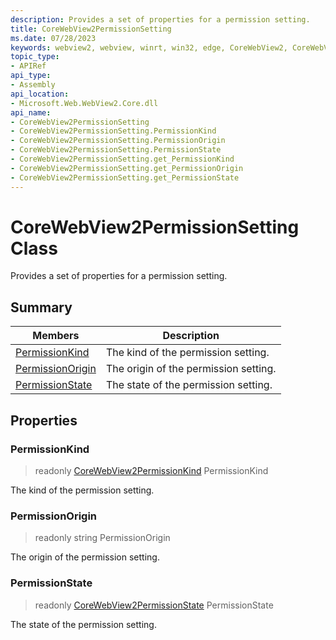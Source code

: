 ```yaml
---
description: Provides a set of properties for a permission setting.
title: CoreWebView2PermissionSetting
ms.date: 07/28/2023
keywords: webview2, webview, winrt, win32, edge, CoreWebView2, CoreWebView2Controller, browser control, edge html, CoreWebView2PermissionSetting
topic_type:
- APIRef
api_type:
- Assembly
api_location:
- Microsoft.Web.WebView2.Core.dll
api_name:
- CoreWebView2PermissionSetting
- CoreWebView2PermissionSetting.PermissionKind
- CoreWebView2PermissionSetting.PermissionOrigin
- CoreWebView2PermissionSetting.PermissionState
- CoreWebView2PermissionSetting.get_PermissionKind
- CoreWebView2PermissionSetting.get_PermissionOrigin
- CoreWebView2PermissionSetting.get_PermissionState
---
```


# CoreWebView2PermissionSetting Class



Provides a set of properties for a permission setting.

## Summary

Members|Description
--|--
[PermissionKind](#permissionkind) | The kind of the permission setting.
[PermissionOrigin](#permissionorigin) | The origin of the permission setting.
[PermissionState](#permissionstate) | The state of the permission setting.

## Properties

### PermissionKind

> readonly  [CoreWebView2PermissionKind](corewebview2permissionkind.md) PermissionKind

The kind of the permission setting.

### PermissionOrigin

> readonly  string PermissionOrigin

The origin of the permission setting.

### PermissionState

> readonly  [CoreWebView2PermissionState](corewebview2permissionstate.md) PermissionState

The state of the permission setting.





